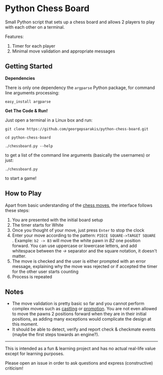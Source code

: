Python Chess Board
==================

Small Python script that sets up a chess board and allows 2 players to play with each other on a terminal.

Features:

1.  Timer for each player
2.  Minimal move validation and appropriate messages


## Getting Started ##

__Dependencies__

There is only one dependency the `argparse` Python package, for command line arguments processing:

`easy_install argparse`

__Get The Code & Run!__

Just open a terminal in a Linux box and run:

`git clone https://github.com/georgepsarakis/python-chess-board.git`

`cd python-chess-board`

`./chessboard.py --help`

to get a list of the command line arguments (basically the usernames) or just:

`./chessboard.py`

to start a game!


## How to Play ##

Apart from basic understanding of the [chess moves](https://en.wikipedia.org/wiki/Chess#Movement), the interface follows these steps:

1. You are presented with the initial board setup
2. The timer starts for White
3. Once you thought of your move, just press `Enter` to stop the clock
4. Enter your move according to the pattern: `PIECE SQUARE->TARGET SQUARE` . Example: `b2 -> B3` will move the white pawn in *B2* one position forward. You can use uppercase or lowercase letters, and add whitespace between the *->* separator and the square notation, it doesn't matter.
5. The move is checked and the user is either prompted with an error message, explaining why the move was rejected or if accepted the timer for the other user starts counting
6. Process is repeated

## Notes ##

* The move validation is pretty basic so far and you cannot perform complex moves such as [castling](https://en.wikipedia.org/wiki/Chess#Castling) or [promotion](https://en.wikipedia.org/wiki/Chess#Promotion). You are not even allowed to move the pawns 2 positions forward when they are in their initial positions, as adding many exceptions would complicate the design at this moment.
* It should be able to detect, verify and report check & checkmate events (maybe the first steps towards an engine?).

----
This is intended as a fun & learning project and has no actual real-life value except for learning purposes. 

Please open an issue in order to ask questions and express (constructive) criticism!
